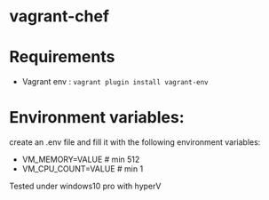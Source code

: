 # vagrant-chef

# Requirements 
 - Vagrant env : `vagrant plugin install vagrant-env`

# Environment variables:
create an .env file and fill it with the following environment variables:

 - VM_MEMORY=VALUE # min 512
 - VM_CPU_COUNT=VALUE # min 1

Tested under windows10 pro with hyperV

